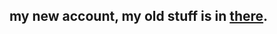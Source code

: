 ## my new account, my old stuff is in [there](https://github.com/Stanlyio).


[telegram-news]: https://t.me/stanisIavx
[telegram-group]: https://t.me/cyberseeya
